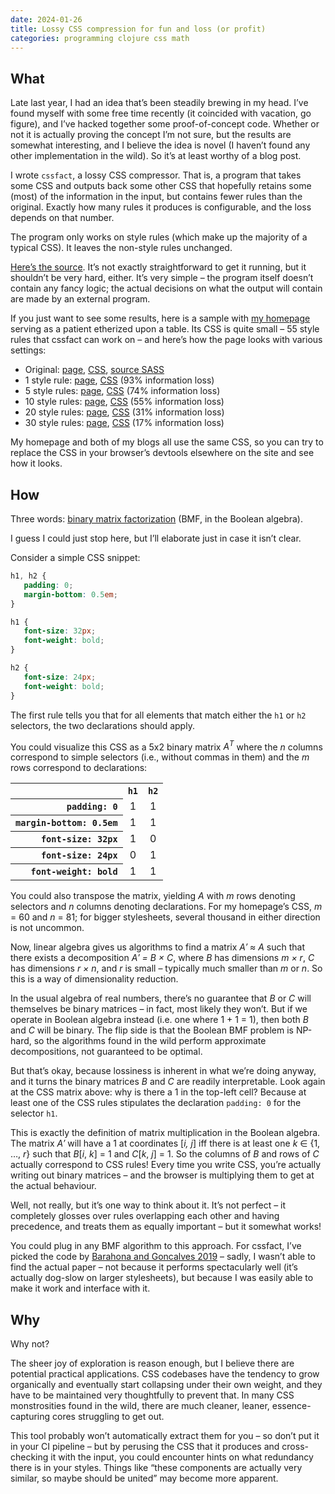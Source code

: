 ```yaml
---
date: 2024-01-26
title: Lossy CSS compression for fun and loss (or profit)
categories: programming clojure css math
---
```


## What

Late last year, I had an idea that’s been steadily brewing in my head. I’ve found myself with some free time recently (it coincided with vacation, go figure), and I’ve hacked together some proof-of-concept code. Whether or not it is actually proving the concept I’m not sure, but the results are somewhat interesting, and I believe the idea is novel (I haven’t found any other implementation in the wild). So it’s at least worthy of a blog post.

I wrote `cssfact`, a lossy CSS compressor. That is, a program that takes some CSS and outputs back some other CSS that hopefully retains some (most) of the information in the input, but contains fewer rules than the original. Exactly how many rules it produces is configurable, and the loss depends on that number.

The program only works on style rules (which make up the majority of a typical CSS). It leaves the non-style rules unchanged.

[Here’s the source][1]. It’s not exactly straightforward to get it running, but it shouldn’t be very hard, either. It’s very simple – the program itself doesn’t contain any fancy logic; the actual decisions on what the output will contain are made by an external program.

If you just want to see some results, here is a sample with [my homepage][2] serving as a patient etherized upon a table. Its CSS is quite small – 55 style rules that cssfact can work on – and here’s how the page looks with various settings:

- Original: [page](https://danieljanus.pl), [CSS](https://danieljanus.pl/css/nhp.css), [source SASS](https://github.com/nathell/nhp/blob/master/src/sass/nhp.sass)
- 1 style rule: [page](https://danieljanus.pl/index1.html), [CSS](https://danieljanus.pl/css/nhp1.css) (93% information loss)
- 5 style rules: [page](https://danieljanus.pl/index5.html), [CSS](https://danieljanus.pl/css/nhp5.css) (74% information loss)
- 10 style rules: [page](https://danieljanus.pl/index10.html), [CSS](https://danieljanus.pl/css/nhp10.css) (55% information loss)
- 20 style rules: [page](https://danieljanus.pl/index20.html), [CSS](https://danieljanus.pl/css/nhp20.css) (31% information loss)
- 30 style rules: [page](https://danieljanus.pl/index30.html), [CSS](https://danieljanus.pl/css/nhp30.css) (17% information loss)

My homepage and both of my blogs all use the same CSS, so you can try to replace the CSS in your browser’s devtools elsewhere on the site and see how it looks.

## How

Three words: [binary matrix factorization](https://cs.uef.fi/~pauli/bmf_tutorial/material.html) (BMF, in the Boolean algebra).

I guess I could just stop here, but I’ll elaborate just in case it isn’t clear.

Consider a simple CSS snippet:

```css
h1, h2 {
   padding: 0;
   margin-bottom: 0.5em;
}

h1 {
   font-size: 32px;
   font-weight: bold;
}

h2 {
   font-size: 24px;
   font-weight: bold;
}
```

The first rule tells you that for all elements that match either the `h1` or `h2` selectors, the two declarations should apply.

You could visualize this CSS as a 5x2 binary matrix <i>A<sup>T</sup></i> where the _n_ columns correspond to simple selectors (i.e., without commas in them) and the _m_ rows correspond to declarations:

<style>
.css-table th { text-align: right; }
.css-table td { text-align: center; }
</style>

<table class="css-table">
        <tr><th></th><th><code>h1</code></th><th><code>h2</code></th></tr>
        <tr><th><code>padding: 0</code></th><td>1</td><td>1</td></tr>
        <tr><th><code>margin-bottom: 0.5em</code></th><td>1</td><td>1</td></tr>
        <tr><th><code>font-size: 32px</code></th><td>1</td><td>0</td></tr>
        <tr><th><code>font-size: 24px</code></th><td>0</td><td>1</td></tr>
        <tr><th><code>font-weight: bold</code></th><td>1</td><td>1</td></tr>
    </tbody>
</table>

You could also transpose the matrix, yielding _A_ with _m_ rows denoting selectors and _n_ columns denoting declarations. For my homepage’s CSS, _m_ = 60 and _n_ = 81; for bigger stylesheets, several thousand in either direction is not uncommon.

Now, linear algebra gives us algorithms to find a matrix _A′ ≈ A_ such that there exists a decomposition _A′ = B × C_, where _B_ has dimensions _m × r_, _C_ has dimensions _r × n_, and _r_ is small – typically much smaller than _m_ or _n_. So this is a way of dimensionality reduction.

In the usual algebra of real numbers, there’s no guarantee that _B_ or _C_ will themselves be binary matrices – in fact, most likely they won’t. But if we operate in Boolean algebra instead (i.e. one where 1 + 1 = 1), then both _B_ and _C_ will be binary. The flip side is that the Boolean BMF problem is NP-hard, so the algorithms found in the wild perform approximate decompositions, not guaranteed to be optimal.

But that’s okay, because lossiness is inherent in what we’re doing anyway, and it turns the binary matrices _B_ and _C_ are readily interpretable. Look again at the CSS matrix above: why is there a 1 in the top-left cell? Because at least one of the CSS rules stipulates the declaration `padding: 0` for the selector `h1`.

This is exactly the definition of matrix multiplication in the Boolean algebra. The matrix _A′_ will have a 1 at coordinates [_i, j_] iff there is at least one _k_ ∈ {1, …, _r_} such that _B_[_i_, _k_] = 1 and _C_[_k_, _j_] = 1. So the columns of _B_ and rows of _C_ actually correspond to CSS rules! Every time you write CSS, you’re actually writing out binary matrices – and the browser is multiplying them to get at the actual behaviour.

Well, not really, but it’s one way to think about it. It’s not perfect – it completely glosses over rules overlapping each other and having precedence, and treats them as equally important – but it somewhat works!

You could plug in any BMF algorithm to this approach. For cssfact, I’ve picked the code by [Barahona and Goncalves 2019](https://github.com/IBM/binary-matrix-factorization/) – sadly, I wasn’t able to find the actual paper – not because it performs spectacularly well (it’s actually dog-slow on larger stylesheets), but because I was easily able to make it work and interface with it.

## Why

Why not?

The sheer joy of exploration is reason enough, but I believe there are potential practical applications. CSS codebases have the tendency to grow organically and eventually start collapsing under their own weight, and they have to be maintained very thoughtfully to prevent that. In many CSS monstrosities found in the wild, there are much cleaner, leaner, essence-capturing cores struggling to get out.

This tool probably won’t automatically extract them for you – so don’t put it in your CI pipeline – but by perusing the CSS that it produces and cross-checking it with the input, you could encounter hints on what redundancy there is in your styles. Things like “these components are actually very similar, so maybe should be united” may become more apparent.

 [1]: https://github.com/nathell/cssfact
 [2]: https://danieljanus.pl
